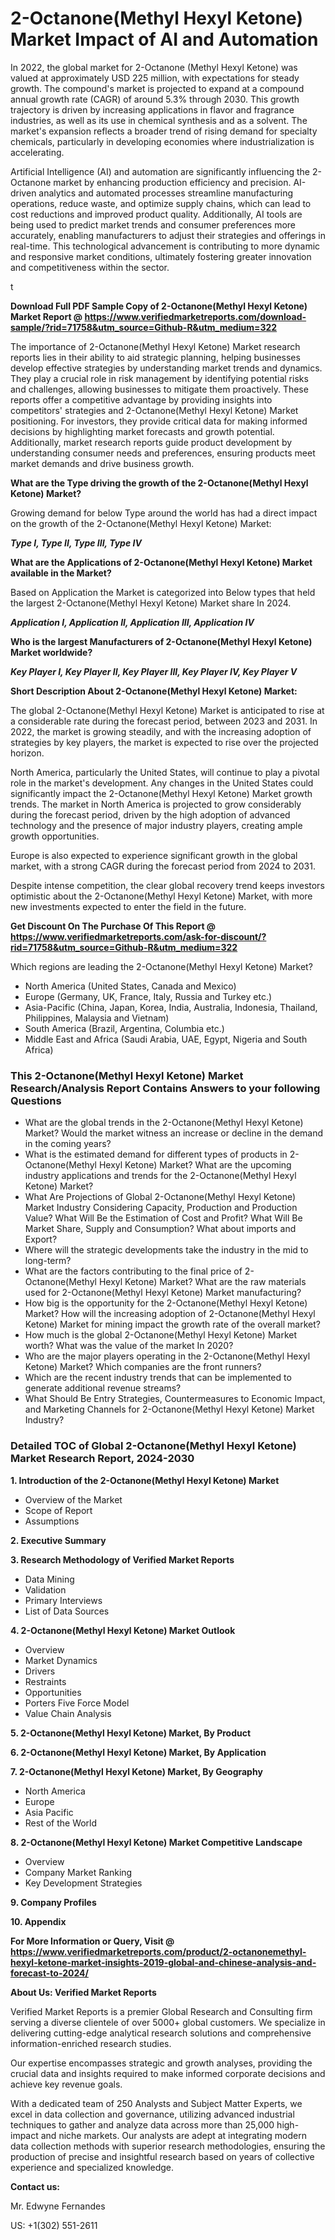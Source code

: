 <meta name="title" content="Global 2-Octanone(Methyl Hexyl Ketone) Market Impact of AI and Automation"><meta name="description" content="In 2022, the global market for 2-Octanone (Methyl Hexyl Ketone) was valued at approximately USD 225 million, with expectations for steady growth. The compound's market"><meta name="title" content="2-Octanone(Methyl Hexyl Ketone) Market Size, Share, Scope, Trends, Growth, Opportunities, Analysis, Forecast"><h1>2-Octanone(Methyl Hexyl Ketone) Market Impact of AI and Automation</h1><p>In 2022, the global market for 2-Octanone (Methyl Hexyl Ketone) was valued at approximately USD 225 million, with expectations for steady growth. The compound's market is projected to expand at a compound annual growth rate (CAGR) of around 5.3% through 2030. This growth trajectory is driven by increasing applications in flavor and fragrance industries, as well as its use in chemical synthesis and as a solvent. The market's expansion reflects a broader trend of rising demand for specialty chemicals, particularly in developing economies where industrialization is accelerating.</p><p>Artificial Intelligence (AI) and automation are significantly influencing the 2-Octanone market by enhancing production efficiency and precision. AI-driven analytics and automated processes streamline manufacturing operations, reduce waste, and optimize supply chains, which can lead to cost reductions and improved product quality. Additionally, AI tools are being used to predict market trends and consumer preferences more accurately, enabling manufacturers to adjust their strategies and offerings in real-time. This technological advancement is contributing to more dynamic and responsive market conditions, ultimately fostering greater innovation and competitiveness within the sector.</p>t</p><p id="" class=""><strong>Download Full PDF Sample Copy of 2-Octanone(Methyl Hexyl Ketone) Market Report @ <a href="https://www.verifiedmarketreports.com/download-sample/?rid=71758&utm_source=Github-R&utm_medium=322" target="_blank">https://www.verifiedmarketreports.com/download-sample/?rid=71758&utm_source=Github-R&utm_medium=322</a></strong></p><p>The importance of&nbsp;2-Octanone(Methyl Hexyl Ketone) Market research reports lies in their ability to aid strategic planning, helping businesses develop effective strategies by understanding market trends and dynamics. They play a crucial role in risk management by identifying potential risks and challenges, allowing businesses to mitigate them proactively. These reports offer a competitive advantage by providing insights into competitors' strategies and 2-Octanone(Methyl Hexyl Ketone) Market positioning. For investors, they provide critical data for making informed decisions by highlighting market forecasts and growth potential. Additionally, market research reports guide product development by understanding consumer needs and preferences, ensuring products meet market demands and drive business growth.</p><p><strong>What are the&nbsp;Type driving the growth of the 2-Octanone(Methyl Hexyl Ketone) Market?</strong></p><p id="" class="">Growing demand for below Type around the world has had a direct impact on the growth of the 2-Octanone(Methyl Hexyl Ketone) Market:</p><em><strong>Type I, Type II, Type III, Type IV</strong></em></p><strong>What are the&nbsp;Applications&nbsp;of 2-Octanone(Methyl Hexyl Ketone) Market available in the Market?</strong></p><p id="" class="">Based on Application the Market is categorized into Below types that held the largest 2-Octanone(Methyl Hexyl Ketone) Market share In 2024.</p><em><strong>Application I, Application II, Application III, Application IV</strong></em></p><strong>Who is the largest Manufacturers of 2-Octanone(Methyl Hexyl Ketone) Market worldwide?</strong></p><p><em><strong>Key Player I, Key Player II, Key Player III, Key Player IV, Key Player V</strong></em></p><p id="" class=""><strong>Short Description About 2-Octanone(Methyl Hexyl Ketone) Market:</strong></p><p>The global 2-Octanone(Methyl Hexyl Ketone) Market is anticipated to rise at a considerable rate during the forecast period, between 2023 and 2031. In 2022, the market is growing steadily, and with the increasing adoption of strategies by key players, the market is expected to rise over the projected horizon.</p><p>North America, particularly the United States, will continue to play a pivotal role in the market's development. Any changes in the United States could significantly impact the 2-Octanone(Methyl Hexyl Ketone) Market growth trends. The market in North America is projected to grow considerably during the forecast period, driven by the high adoption of advanced technology and the presence of major industry players, creating ample growth opportunities.</p><p>Europe is also expected to experience significant growth in the global market, with a strong CAGR during the forecast period from 2024 to 2031.</p><p>Despite intense competition, the clear global recovery trend keeps investors optimistic about the 2-Octanone(Methyl Hexyl Ketone) Market, with more new investments expected to enter the field in the future.</p><p id="" class=""><strong>Get Discount On The Purchase Of This Report @ <a href="https://www.verifiedmarketreports.com/ask-for-discount/?rid=71758&utm_source=Github-R&utm_medium=322" target="_blank">https://www.verifiedmarketreports.com/ask-for-discount/?rid=71758&utm_source=Github-R&utm_medium=322</a></strong></p>Which regions are leading the 2-Octanone(Methyl Hexyl Ketone) Market?</p><ul><li>North America (United States, Canada and Mexico)</li><li>Europe (Germany, UK, France, Italy, Russia and Turkey etc.)</li><li>Asia-Pacific (China, Japan, Korea, India, Australia, Indonesia, Thailand, Philippines, Malaysia and Vietnam)</li><li>South America (Brazil, Argentina, Columbia etc.)</li><li>Middle East and Africa (Saudi Arabia, UAE, Egypt, Nigeria and South Africa)</li></ul><h3 id="" class="">This 2-Octanone(Methyl Hexyl Ketone) Market Research/Analysis Report Contains Answers to your following Questions</h3><ul><li>What are the global trends in the 2-Octanone(Methyl Hexyl Ketone) Market? Would the market witness an increase or decline in the demand in the coming years?</li><li>What is the estimated demand for different types of products in 2-Octanone(Methyl Hexyl Ketone) Market? What are the upcoming industry applications and trends for the 2-Octanone(Methyl Hexyl Ketone) Market?</li><li>What Are Projections of Global 2-Octanone(Methyl Hexyl Ketone) Market Industry Considering Capacity, Production and Production Value? What Will Be the Estimation of Cost and Profit? What Will Be Market Share, Supply and Consumption? What about imports and Export?</li><li>Where will the strategic developments take the industry in the mid to long-term?</li><li>What are the factors contributing to the final price of 2-Octanone(Methyl Hexyl Ketone) Market? What are the raw materials used for 2-Octanone(Methyl Hexyl Ketone) Market manufacturing?</li><li>How big is the opportunity for the 2-Octanone(Methyl Hexyl Ketone) Market? How will the increasing adoption of 2-Octanone(Methyl Hexyl Ketone) Market for mining impact the growth rate of the overall market?</li><li>How much is the global 2-Octanone(Methyl Hexyl Ketone) Market worth? What was the value of the market In 2020?</li><li>Who are the major players operating in the 2-Octanone(Methyl Hexyl Ketone) Market? Which companies are the front runners?</li><li>Which are the recent industry trends that can be implemented to generate additional revenue streams?</li><li>What Should Be Entry Strategies, Countermeasures to Economic Impact, and Marketing Channels for 2-Octanone(Methyl Hexyl Ketone) Market Industry?</li></ul><h3 id="" class="">Detailed TOC of Global 2-Octanone(Methyl Hexyl Ketone) Market Research Report, 2024-2030</h3><p id="" class=""><strong>1. Introduction of the 2-Octanone(Methyl Hexyl Ketone) Market</strong></p><ul><li>Overview of the Market</li><li>Scope of Report</li><li>Assumptions</li></ul><p id="" class=""><strong>2. Executive Summary</strong></p><p id="" class=""><strong>3. Research Methodology of Verified Market Reports</strong></p><ul><li>Data Mining</li><li>Validation</li><li>Primary Interviews</li><li>List of Data Sources</li></ul><p id="" class=""><strong>4. 2-Octanone(Methyl Hexyl Ketone) Market Outlook</strong></p><ul><li>Overview</li><li>Market Dynamics</li><li>Drivers</li><li>Restraints</li><li>Opportunities</li><li>Porters Five Force Model</li><li>Value Chain Analysis</li></ul><p id="" class=""><strong>5. 2-Octanone(Methyl Hexyl Ketone) Market, By Product</strong></p><p id="" class=""><strong>6. 2-Octanone(Methyl Hexyl Ketone) Market, By Application</strong></p><p id="" class=""><strong>7. 2-Octanone(Methyl Hexyl Ketone) Market, By Geography</strong></p><ul><li>North America</li><li>Europe</li><li>Asia Pacific</li><li>Rest of the World</li></ul><p id="" class=""><strong>8. 2-Octanone(Methyl Hexyl Ketone) Market Competitive Landscape</strong></p><ul><li>Overview</li><li>Company Market Ranking</li><li>Key Development Strategies</li></ul><p id="" class=""><strong>9. Company Profiles</strong></p><p id="" class=""><strong>10. Appendix</strong></p><p id="" class=""><strong>For More Information or Query, Visit @ <a href="https://www.verifiedmarketreports.com/product/2-octanonemethyl-hexyl-ketone-market-insights-2019-global-and-chinese-analysis-and-forecast-to-2024/" target="_blank">https://www.verifiedmarketreports.com/product/2-octanonemethyl-hexyl-ketone-market-insights-2019-global-and-chinese-analysis-and-forecast-to-2024/</a></strong></p><p id="" class=""><strong>About Us: Verified Market Reports</strong></p><p id="" class="">Verified Market Reports is a premier Global Research and Consulting firm serving a diverse clientele of over 5000+ global customers. We specialize in delivering cutting-edge analytical research solutions and comprehensive information-enriched research studies.</p><p id="" class="">Our expertise encompasses strategic and growth analyses, providing the crucial data and insights required to make informed corporate decisions and achieve key revenue goals.</p><p id="" class="">With a dedicated team of 250 Analysts and Subject Matter Experts, we excel in data collection and governance, utilizing advanced industrial techniques to gather and analyze data across more than 25,000 high-impact and niche markets. Our analysts are adept at integrating modern data collection methods with superior research methodologies, ensuring the production of precise and insightful research based on years of collective experience and specialized knowledge.</p><p id="" class=""><strong>Contact us:</strong></p><p id="" class="">Mr. Edwyne Fernandes</p><p id="" class="">US: +1(302) 551-2611</p>